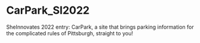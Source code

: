 # CarPark_SI2022
SheInnovates 2022 entry: CarPark, a site that brings parking information for the complicated rules of Pittsburgh, straight to you!
